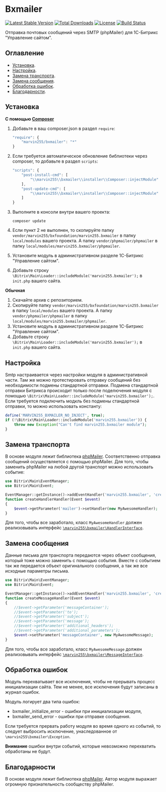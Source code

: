 # Bxmailer

[![Latest Stable Version](https://poser.pugx.org/marvin255/bxmailer/v/stable.png)](https://packagist.org/packages/marvin255/bxmailer)
[![Total Downloads](https://poser.pugx.org/marvin255/bxmailer/downloads.png)](https://packagist.org/packages/marvin255/bxmailer)
[![License](https://poser.pugx.org/marvin255/bxmailer/license.svg)](https://packagist.org/packages/marvin255/bxmailer)
[![Build Status](https://travis-ci.org/marvin255/bxmailer.svg?branch=master)](https://travis-ci.org/marvin255/bxmailer)

Отправка почтовых сообщений через SMTP (phpMailer) для 1С-Битрикс "Управление сайтом".



## Оглавление

* [Установка](#Установка).
* [Настройка](#Настройка).
* [Замена транспорта](#Замена-транспорта).
* [Замена сообщения](#Замена-сообщения).
* [Обработка ошибок](#Обработка-ошибок).
* [Благодарности](#Благодарности).



## Установка

**С помощью [Composer](https://getcomposer.org/doc/00-intro.md)**

1. Добавьте в ваш composer.json в раздел `require`:

    ```javascript
    "require": {
        "marvin255/bxmailer": "*"
    }
    ```

2. Если требуется автоматическое обновление библиотеки через composer, то добавьте в раздел `scripts`:

    ```javascript
    "scripts": {
        "post-install-cmd": [
            "\\marvin255\\bxmailer\\installer\\Composer::injectModule"
        ],
        "post-update-cmd": [
            "\\marvin255\\bxmailer\\installer\\Composer::injectModule"
        ]
    }
    ```

3. Выполните в консоли внутри вашего проекта:

    ```
    composer update
    ```

4. Если пункт 2 не выполнен, то скопируйте папку `vendor/marvin255/bxfoundation/marvin255.bxmailer` в папку `local/modules` вашего проекта. А папку `vendor/phpmailer/phpmailer` в папку `local/modules/marvin255.bxmailer/phpmailer`.

5. Установите модуль в административном разделе 1С-Битрикс "Управление сайтом".

6. Добавьте строку `\Bitrix\Main\Loader::includeModule('marvin255.bxmailer');` в `init.php` вашего сайта.

**Обычная**

1. Скачайте архив с репозиторием.
2. Скопируйте папку `vendor/marvin255/bxfoundation/marvin255.bxmailer` в папку `local/modules` вашего проекта. А папку `vendor/phpmailer/phpmailer` в папку `local/modules/marvin255.bxmailer/phpmailer`.
3. Установите модуль в административном разделе 1С-Битрикс "Управление сайтом".
4. Добавьте строку `\Bitrix\Main\Loader::includeModule('marvin255.bxmailer');` в `init.php` вашего сайта.



## Настройка

Smtp настраивается через настройки модуля в административной части. Там же можно протестировать отправку сообщений без необходимости подмены стандартной отправки. Подмена стандартной отправки Битрикса происходит только после поделючения модуля с помощью `\Bitrix\Main\Loader::includeModule('marvin255.bxmailer');`. Если требуется подключить модкль без подмены стандартной отправки, то можно использовать константу:

```php
define('MARVIN255_BXMAILER_NO_INJECT', true);
if (!\Bitrix\Main\Loader::includeModule('marvin255.bxmailer')) {
    throw new Exception("Can't find marvin255.bxmailer module");
}
```



## Замена транспорта

В основе модуля лежит библиотека [phpMailer](https://github.com/PHPMailer/PHPMailer). Соответственно отправка сообщений осуществляется с помощью phpMailer. Для того, чтобы заменить phpMailer на любой другой транспорт можно использовать событие:

```php
use Bitrix\Main\EventManager;
use Bitrix\Main\Event;

EventManager::getInstance()->addEventHandler('marvin255.bxmailer', 'createHandler', 'createHandlerHandler');
function createHandlerHandler(Event $event)
{
    $event->getParameter('mailer')->setHandler(new MyAwesomeHandler);
}
```

Для того, чтобы все заработало, класс `MyAwesomeHandler` должен реализовывать интерфейс [`\marvin255\bxmailer\HandlerInterface`](https://github.com/marvin255/bxmailer/blob/master/marvin255.bxmailer/lib/HandlerInterface.php).



## Замена сообщения

Данные письма для транспорта передаются через объект сообщения, который тоже можно заменить с помощью события. Вместе с событием так же передается объект оригинального сообщения, а так же все исходные параметры письма.

```php
use Bitrix\Main\EventManager;
use Bitrix\Main\Event;

EventManager::getInstance()->addEventHandler('marvin255.bxmailer', 'createMessage', 'createMessageHandler');
function createMessageHandler(Event $event)
{
    //$event->getParameter('messageContainer');
    //$event->getParameter('to');
    //$event->getParameter('subject');
    //$event->getParameter('message');
    //$event->getParameter('additional_headers');
    //$event->getParameter('additional_parameters');
    $event->setParameter('messageContainer', new MyAwesomeMessage);
}
```

Для того, чтобы все заработало, класс `MyAwesomeMessage` должен реализовывать интерфейс [`\marvin255\bxmailer\MessageInterface`](https://github.com/marvin255/bxmailer/blob/master/marvin255.bxmailer/lib/MessageInterface.php).



## Обработка ошибок

Модуль перехватывает все исключения, чтобы не прерывать процесс инициализации сайта. Тем не менее, все исключения будут записаны в журнал ошибок.

Модуль логирует два типа ошибок:

* bxmailer_initialize_error - ошибки при инициализации модуля,
* bxmailer_send_error - ошибки при отправке сообщения.

Если требуется прервать работу модуля во время одного из событий, то следует выбросить исключение, унаследованное от `\marvin255\bxmailer\Exception`.

**Внимание** ошибки внутри событий, которые невозможно перехватить обработаны не будут.



## Благодарности

В основе модуля лежит библиотека [phpMailer](https://github.com/PHPMailer/PHPMailer). Автор модуля выражает огромную признательность сообществу phpMailer.
